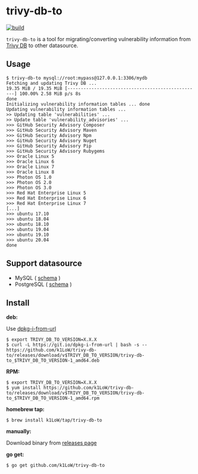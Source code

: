 # trivy-db-to

[![build](https://github.com/k1LoW/trivy-db-to/workflows/build/badge.svg)](https://github.com/k1LoW/trivy-db-to/actions)

`trivy-db-to` is a tool for migrating/converting vulnerability information from [Trivy DB](https://github.com/aquasecurity/trivy-db) to other datasource.

## Usage

``` console
$ trivy-db-to mysql://root:mypass@127.0.0.1:3306/mydb
Fetching and updating Trivy DB ...
19.35 MiB / 19.35 MiB [--------------------------------------------------] 100.00% 2.58 MiB p/s 8s
done
Initializing vulnerability information tables ... done
Updating vulnerability information tables ...
>> Updating table 'vulnerabilities' ...
>> Update table 'vulnerability_advisories' ...
>>> GitHub Security Advisory Composer
>>> GitHub Security Advisory Maven
>>> GitHub Security Advisory Npm
>>> GitHub Security Advisory Nuget
>>> GitHub Security Advisory Pip
>>> GitHub Security Advisory Rubygems
>>> Oracle Linux 5
>>> Oracle Linux 6
>>> Oracle Linux 7
>>> Oracle Linux 8
>>> Photon OS 1.0
>>> Photon OS 2.0
>>> Photon OS 3.0
>>> Red Hat Enterprise Linux 5
>>> Red Hat Enterprise Linux 6
>>> Red Hat Enterprise Linux 7
[...]
>>> ubuntu 17.10
>>> ubuntu 18.04
>>> ubuntu 18.10
>>> ubuntu 19.04
>>> ubuntu 19.10
>>> ubuntu 20.04
done
```

## Support datasource

- MySQL ( [schema](docs/schema/mysql/README.md) )
- PostgreSQL ( [schema](docs/schema/postgres/README.md) )

## Install

**deb:**

Use [dpkg-i-from-url](https://github.com/k1LoW/dpkg-i-from-url)

``` console
$ export TRIVY_DB_TO_VERSION=X.X.X
$ curl -L https://git.io/dpkg-i-from-url | bash -s -- https://github.com/k1LoW/trivy-db-to/releases/download/v$TRIVY_DB_TO_VERSION/trivy-db-to_$TRIVY_DB_TO_VERSION-1_amd64.deb
```

**RPM:**

``` console
$ export TRIVY_DB_TO_VERSION=X.X.X
$ yum install https://github.com/k1LoW/trivy-db-to/releases/download/v$TRIVY_DB_TO_VERSION/trivy-db-to_$TRIVY_DB_TO_VERSION-1_amd64.rpm
```

**homebrew tap:**

```console
$ brew install k1LoW/tap/trivy-db-to
```

**manually:**

Download binary from [releases page](https://github.com/k1LoW/trivy-db-to/releases)

**go get:**

```console
$ go get github.com/k1LoW/trivy-db-to
```
